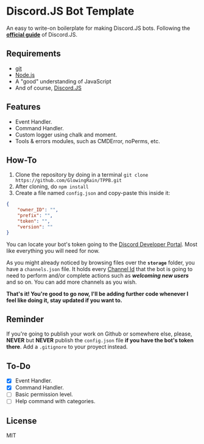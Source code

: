 # Discord.JS Bot Template

An easy to write-on boilerplate for making Discord.JS bots. Following the **[official guide](https://discordjs.guide/)** of Discord.JS.

## Requirements

- [git](https://git-scm.com/downloads)
- [Node.js](https://nodejs.org/es/)
- A "good" understanding of JavaScript
- And of course, [Discord.JS](https://discord.js.org/)

## Features

* Event Handler.
* Command Handler.
* Custom logger using chalk and moment.
* Tools & errors modules, such as CMDError, noPerms, etc.

## How-To

1. Clone the repository by doing in a terminal `git clone https://github.com/GlowingRain/TPPB.git`
2. After cloning, do `npm install`
3. Create a file named `config.json` and copy-paste this inside it:

```json
{
    "owner_ID": "",
    "prefix": "",
    "token": "",
    "version": ""
}
```

You can locate your bot's token going to the [Discord Developer Portal](https://discordapp.com/developers/applications/me). Most like everything you will need for now.

As you might already noticed by browsing files over the **`storage`** folder, you have a `channels.json` file. It holds every [Channel Id](https://discord.js.org/#/docs/main/stable/class/GuildChannel?scrollTo=id) that the bot is going to need to perform and/or complete actions such as **_welcoming new users_** and so on. You can add more channels as you wish.

**That's it! You're good to go now, I'll be adding further code whenever I feel like doing it, stay updated if you want to.**

## Reminder 

If you're going to publish your work on Github or somewhere else, please, **NEVER** but **NEVER** publish the `config.json` file **if you have the bot's token there**. Add a `.gitignore` to your proyect instead.

## To-Do

* [x] Event Handler.
* [x] Command Handler.
* [ ] Basic permission level.
* [ ] Help command with categories.

## License

MIT

